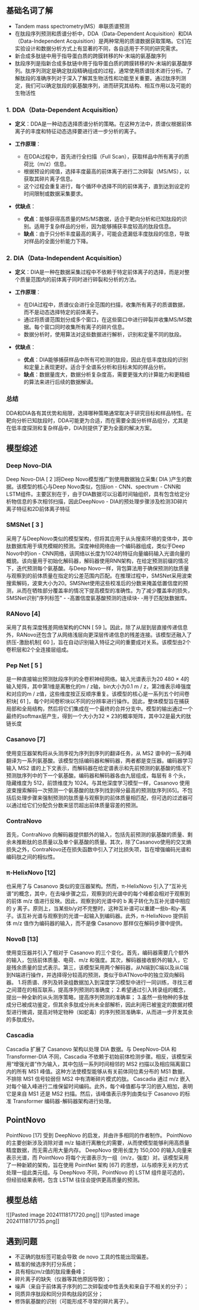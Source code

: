 ## 基础名词了解
- Tandem mass spectrometry(MS）串联质谱预测
- 在肽段序列预测和质谱分析中，DDA（Data-Dependent Acquisition）和DIA（Data-Independent Acquisition）是两种常用的质谱数据获取策略。它们在实验设计和数据分析方式上有显著的不同，各自适用于不同的研究需求。
- 新合成多肽链中用于指导蛋白质的跨膜转移的N-末端的氨基酸序列
- 肽段序列是指新合成多肽链中用于指导蛋白质的跨膜转移的N-末端的氨基酸序列。肽序列测定是确定肽段精确组成的过程，通常使用质谱技术进行分析。了解肽段的准确序列对于深入了解其生物活性和功能至关重要。通过肽序列测定，我们可以确定肽段的氨基酸序列，进而研究其结构、相互作用以及可能的生物活性

### 1. **DDA（Data-Dependent Acquisition）**

- **定义**：DDA是一种动态选择质谱分析的策略。在这种方法中，质谱仪根据前体离子的丰度和特征动态选择要进行进一步分析的离子。
    
- **工作原理**：
    
    - 在DDA过程中，首先进行全扫描（Full Scan），获取样品中所有离子的质荷比（m/z）信息。
    - 根据预设的阈值，选择丰度最高的前体离子进行二次碎裂（MS/MS），以获取其碎片离子信息。
    - 这个过程会重复进行，每个循环中选择不同的前体离子，直到达到设定的时间限制或数据采集要求。
- **优缺点**：
    
    - **优点**：能够获得高质量的MS/MS数据，适合于靶向分析和已知肽段的识别。适用于复杂样品的分析，因为能够捕获丰度较高的肽段信息。
    - **缺点**：由于只分析丰度最高的离子，可能会遗漏低丰度肽段的信息，导致对样品的全面分析能力下降。

### 2. **DIA（Data-Independent Acquisition）**

- **定义**：DIA是一种在数据采集过程中不依赖于特定前体离子的选择，而是对整个质量范围内的前体离子同时进行碎裂和分析的方法。
    
- **工作原理**：
    
    - 在DIA过程中，质谱仪会进行全范围的扫描，收集所有离子的质谱数据，而不是动态选择特定的前体离子。
    - 通过将质谱范围划分成多个窗口，在这些窗口中进行碎裂并收集MS/MS数据。每个窗口同时收集所有离子的碎片信息。
    - 数据分析时，使用算法对这些数据进行解析，识别和定量不同的肽段。
- **优缺点**：
    
    - **优点**：DIA能够捕获样品中所有可检测的肽段，因此在低丰度肽段的识别和定量上表现更好。适合于全谱系分析和目标未知的样品分析。
    - **缺点**：数据量庞大，数据分析复杂度高，需要更强大的计算能力和更精细的算法来进行后续的数据解读。

### 总结

DDA和DIA各有其优势和局限，选择哪种策略通常取决于研究目标和样品特性。在靶向分析已知肽段时，DDA可能更为合适，而在需要全面分析样品组分，尤其是在低丰度探测和复杂样品中，DIA则提供了更为全面的解决方案。
## 模型综述

### Deep Novo-DIA
Deep Novo-DIA [ 2 ]将Deep Novo模型推广到使用数据独立采集( DIA )产生的数据。该模型的核心与Deep Novo类似，包括ion - CNN、spectrum - CNN和LSTM组件。主要区别在于，由于DIA数据可以沿着时间轴组织，具有包含给定分析物信息的多次相邻扫描，因此DeepNovo - DIA的预处理步骤涉及检测3D碎片离子特征和2D前体离子特征
### SMSNet [ 3 ]
采用了与DeepNovo类似的模型架构，但将其应用于从头搜索环境的变体中，其中肽数据库用于填充模糊的预测。深度神经网络由一个编码器组成，类似于Deep Novo中的ion - CNN网络，该网络以长度为1024的特征向量编码输入光谱向量的概貌。该向量用于初始化解码器，解码器使用RNN架构，在给定预测前缀的情况下，迭代预测每个氨基酸。与Deep Novo一样，背包算法用于确保预测的肽质量与观察到的前体质量在指定的公差范围内匹配。在推理过程中，SMSNet采用波束搜索解码，波束大小为20。SMSNet使用这些校准后的分数来掩盖低置信度的预测，从而在牺牲部分覆盖率的情况下提高模型的准确性。为了减少覆盖率的损失，SMSNet识别"序列标签" - -高置信度氨基酸预测的连续块- -用于匹配肽数据库。
### RANovo [4] 
采用了具有深度残差网络架构的CNN [ 59 ]。因此，除了从层到层直接传递信息外，RANovo还包含了从网络浅层向更深层传递信息的残差连接。该模型还融入了挤压-激励机制[ 60 ]，旨在自动识别输入特征之间的重要成对关系。该模型由2个卷积层和2个全连接层组成。
### Pep Net [ 5 ]
是一种直接输出预测肽段序列的全卷积神经网络。输入光谱表示为20 480 × 4的输入矩阵，其中第1维是离散化的m / z轴，bin大小为0.1 m / z，第2维表示峰强度和对应的m / z值，这些维度按正反顺序重复。该模型的核心是一系列五个时间卷积块[ 61 ]，每个时间卷积块以不同的分辨率进行操作。因此，整体模型旨在捕获局部和全局结构，然后将它们集成在一个最终的合并分支中。模型的输出通过一个最终的softmax层产生，得到一个大小为32 × 23的概率矩阵，其中32是最大的肽链长度
### Casanovo [7] 
使用变压器架构将从头测序视为序列到序列的翻译任务，从 MS2 谱中的一系列峰翻译为一系列氨基酸。该模型包括编码器和解码器，两者都是变压器。编码器学习输入 MS2 谱的上下文表示，而解码器在给定谱表示和先前预测的氨基酸的情况下预测肽序列中的下一个氨基酸。编码器和解码器各由九层组成，每层有 8 个头，隐藏维度为 512，前馈维度为 1024。与其他深度学习模型一样，Casanovo 使用波束搜索解码一次预测一个氨基酸的肽序列找到得分最高的预测肽序列[65]。不包括后处理步骤来强制预测的肽质量与观察到的前体质量相匹配，但可选的过滤器可以通过给它们分配负分数来惩罚超出前体质量容差的预测。
### ContraNovo 
首先，ContraNovo 向解码器提供额外的输入，包括先前预测的氨基酸的质量、剩余未推断肽的总质量以及单个氨基酸的质量。其次，除了Casanovo使用的交叉熵损失之外，ContraNovo还在损失函数中引入了对比损失项，旨在增强编码光谱和编码肽之间的相似性。
### π-HelixNovo [12] 
也采用了与 Casanovo 类似的变压器架构。然而，π-HelixNovo 引入了“互补光谱”的概念，其中，在去噪步骤之后，观察到的光谱中的每个峰都会相对于观察到的前体 m/z 值进行反映。因此，观察到的光谱中的 b 离子转化为互补光谱中相应的 y 离子。原则上，当某些b/y对不完整时，这种互补谱可以重建一些b-和y-离子。该互补光谱与观察到的光谱一起输入到编码器。此外，π-HelixNovo 提供前体 m/z 值作为编码器的输入，而不是像 Casanovo 那样仅在解码步骤中提供。
### NovoB [13] 
使用变压器并引入了相对于 Casanovo 的三个变化。首先，编码器需要几个额外的输入，包括前体质量、电荷、m/z 和强度。其次，解码器接收额外的输入，它是残余质量的显式表示。第三，该模型采用两个解码器，从N端到C端以及从C端到N端进行操作，并选择得分较高的预测，类似于BiATNovo中的独立双向解码器。
1.将质谱、序列及转录组数据加入到深度学习模型中进行一同训练，寻找三者之间潜在的相互联系，提高序列预测的准确度；
2.希望通过引入转录组的概念，提出一种全新的从头测序策略，提高序列预测的准确率；
3.虽然一些物种的多肽成分已被成功鉴定，但其余多肽成分尚未全部解析，因此利用已被鉴定的数据对模型进行微调，提高对特定物种（如蛇毒）的序列预测准确率，从而进一步开发其余的多肽成分。

### Cascadia 
Cascadia 扩展了 Casanovo 架构以处理 DIA 数据。与 DeepNovo-DIA 和 Transformer-DIA 不同，Cascadia 不依赖于初始前体检测步骤。相反，该模型采用“增强光谱”作为输入，其中包括一系列时间相邻的 MS2 扫描以及相应隔离窗口内的所有 MS1 峰值。这种方法使模型能够从有关前体同位素分布的 MS1 数据，不排除 MS1 信号较弱但 MS2 中有清晰碎片模式的肽。 Cascadia 通过 m/z 嵌入对每个输入峰进行二维保留时间编码。此外，每个峰值都与学习的嵌入相加，表明它是来自 MS1 还是 MS2 扫描。然后，该峰值表示序列由类似于 Casanovo 的标准 Transformer 编码器-解码器架构进行处理。
## PointNovo
PointNovo [17] 受到 DeepNovo 的启发，并由许多相同的作者制作。 PointNovo 的主要创新涉及消除对谱 m/z 轴进行离散化的需要，从而使模型能够利用高质量精度数据，而无需占用大量内存。 DeepNovo 使用长度为 150,000 的输入向量来表示光谱，而 PointNovo 将每个光谱表示为一组（m/z，强度）对。该模型采用了一种新颖的架构，旨在使用 PointNet 架构 [67] 的思想，以与顺序无关的方式处理一组此类元组。与 DeepNovo 不同，PointNovo 的 LSTM 组件是可选的，但经验结果表明，包含 LSTM 往往会提供更高质量的预测。
## 模型总结
![[Pasted image 20241118171720.png]]
![[Pasted image 20241118171735.png]]
## 遇到问题
- 不正确的肽标签可能会导致 de novo 工具的性能出现偏差。
- 精准的候选序列打分系统； 
- 具有相似m/z值的肽段重叠峰；
- 碎片离子的缺失（仪器等其他原因导致）；
- 噪声（来自于前体离子序列的二次碎裂或中性丢失和来自于不相关的分子）；
- 同质异序肽段和同分异构肽段的区分；
- 修饰氨基酸的识别（可能形成不寻常的碎片离子）。